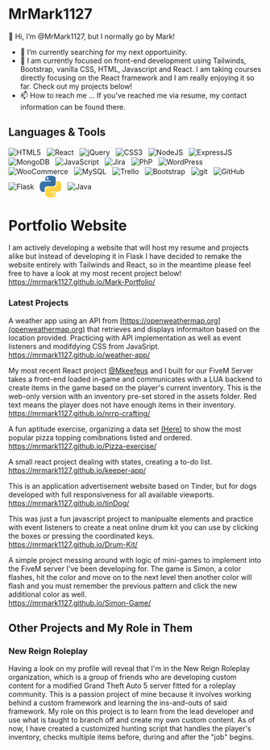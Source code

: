 # MrMark1127
👋 Hi, I’m @MrMark1127, but I normally go by Mark!
- 👀 I’m currently searching for my next opportuinity.
- 🌱 I am currently focused on front-end development using Tailwinds, Bootstrap, vanilla CSS, HTML, Javascript and React. I am taking courses directly focusing on the React framework and I am really enjoying it so far. Check out my projects below!
- 📫 How to reach me ... If you've reached me via resume, my contact information can be found there.

## Languages & Tools
<img align="center" alt="HTML5" width="43px" src="https://cdn.jsdelivr.net/gh/devicons/devicon/icons/html5/html5-plain-wordmark.svg" />&nbsp;&nbsp;</a>
<img align="center" alt="React" width="43px" src="https://cdn.jsdelivr.net/gh/devicons/devicon/icons/react/react-original-wordmark.svg" />&nbsp;&nbsp;</a>
<img align="center" alt="jQuery" width="43px" src="https://cdn.jsdelivr.net/gh/devicons/devicon/icons/jquery/jquery-plain-wordmark.svg" />&nbsp;&nbsp;</a>
<img align="center" alt="CSS3" width="43px" src="https://cdn.jsdelivr.net/gh/devicons/devicon/icons/css3/css3-original-wordmark.svg" />&nbsp;&nbsp;</a>
<img align="center" alt="NodeJS" width="43px" src="https://cdn.jsdelivr.net/gh/devicons/devicon/icons/nodejs/nodejs-plain-wordmark.svg" />&nbsp;&nbsp;</a>
<img align="center" alt="ExpressJS" width="43px" src="https://cdn.jsdelivr.net/gh/devicons/devicon/icons/express/express-original-wordmark.svg" />&nbsp;&nbsp;</a>
<img align="center" alt="MongoDB" width="43px" src="https://cdn.jsdelivr.net/gh/devicons/devicon/icons/mongodb/mongodb-original-wordmark.svg" />&nbsp;&nbsp;</a> 
<img align="center" alt="JavaScript" width="43px" src="https://cdn.jsdelivr.net/gh/devicons/devicon/icons/javascript/javascript-original.svg"/>&nbsp;&nbsp;</a>
<img align="center" alt="Jira" width="43px" src="https://cdn.jsdelivr.net/gh/devicons/devicon/icons/jira/jira-original.svg" />&nbsp;&nbsp;</a>
<img align="center" alt="PhP" width="43px" src="https://cdn.jsdelivr.net/gh/devicons/devicon/icons/php/php-plain.svg" />&nbsp;&nbsp;</a>
<img align="center" alt="WordPress" width="43px" src="https://cdn.jsdelivr.net/gh/devicons/devicon/icons/wordpress/wordpress-plain-wordmark.svg" />&nbsp;&nbsp;</a>
<img align="center" alt="WooCommerce" width="43px" src="https://cdn.jsdelivr.net/gh/devicons/devicon/icons/woocommerce/woocommerce-original.svg" />&nbsp;&nbsp;</a>
<img align="center" alt="MySQL" width="43px" src="https://cdn.jsdelivr.net/gh/devicons/devicon/icons/mysql/mysql-original-wordmark.svg" />&nbsp;&nbsp;</a>
<img align="center" alt="Trello" width="43px" src="https://cdn.jsdelivr.net/gh/devicons/devicon/icons/trello/trello-plain.svg" />&nbsp;&nbsp;</a>
<img align="center" alt="Bootstrap" width="43px" src="https://cdn.jsdelivr.net/gh/devicons/devicon/icons/bootstrap/bootstrap-original.svg" />&nbsp;&nbsp;</a>
<img align="center" alt="git" width="43px" src="https://www.vectorlogo.zone/logos/git-scm/git-scm-icon.svg" />&nbsp;&nbsp;</a>
<img align="center" alt="GitHub" width="43px" src="https://www.iconninja.com/files/604/580/1001/github-development-code-coding-program-programming-icon.svg" />&nbsp;&nbsp;</a>
<img align="center" alt="Flask" width="43px" src="https://cdn.jsdelivr.net/gh/devicons/devicon/icons/flask/flask-original.svg" />&nbsp;&nbsp;</a>
<img align="center" alt="Python" width="43px" src="https://github.com/Aakarsh-B/trying-repos/blob/master/python-5.svg?raw=true"/>&nbsp;&nbsp;</a>
<img align="center" alt="Java" width="43px" src="https://cdn.jsdelivr.net/gh/devicons/devicon/icons/java/java-original-wordmark.svg" />&nbsp;&nbsp;</a>

          

# Portfolio Website
I am actively developing a website that will host my resume and projects alike but instead of developing it in Flask I have decided to remake the website entirely with Tailwinds and React, so in the meantime please feel free to have a look at my most recent project below!  
https://mrmark1127.github.io/Mark-Portfolio/

### Latest Projects
A weather app using an API from [https://openweathermap.org](openweathermap.org) that retrieves and displays informaiton based on the location provided. Practicing with API implementation as well as event listeners and modifdying CSS from JavaSript.  
https://mrmark1127.github.io/weather-app/

My most recent React project [@Mkeefeus](https://github.com/mkeefeus) and I built for our FiveM Server takes a front-end loaded in-game and communicates with a LUA backend to create items in the game based on the player's current inventory. This is the web-only version with an inventory pre-set stored in the assets folder. Red text means the player does not have enough items in their inventory.  
https://mrmark1127.github.io/nrrp-crafting/

A fun aptitude exercise, organizing a data set [(Here)](https://mrmark1127.github.io/Pizza-exercise/orders.json) to show the most popular pizza topping comibnations listed and ordered.  
https://mrmark1127.github.io/Pizza-exercise/

A small react project dealing with states, creating a to-do list.  
https://mrmark1127.github.io/keeper-app/

This is an application advertisement website based on Tinder, but for dogs developed with full responsiveness for all available viewports.  
https://mrmark1127.github.io/tinDog/

This was just a fun javascript project to manipualte elements and practice with event listeners to create a neat online drum kit you can use by clicking the boxes or pressing the coordinated keys.  
https://mrmark1127.github.io/Drum-Kit/

A simple project messing around with logic of mini-games to implement into the FiveM server I've been developing for. The game is Simon, a color flashes, hit the color and move on to the next level then another color will flash and you must remember the previous pattern and click the new additional color as well.  
https://mrmark1127.github.io/Simon-Game/

## Other Projects and My Role in Them
### New Reign Roleplay
Having a look on my profile will reveal that I'm in the New Reign Roleplay organization, which is a group of friends who are developing custom content for a modified Grand Theft Auto 5 server fitted for a roleplay community. This is a passion project of mine because it involves working behind a custom framework and learning the ins-and-outs of said framework. My role on this project is to learn from the lead developer and use what is taught to branch off and create my own custom content. As of now, I have created a customized hunting script that handles the player's inventory, checks multiple items before, during and after the "job" begins.
<!---
## GitHub Activity
<a><img height="137px" src="https://github-readme-stats.vercel.app/api?username=mrmark1127&hide_title=true&hide_border=true&show_icons=true&include_all_commits=true&count_private=true&line_height=21&text_color=000&icon_color=000&theme=default" /><!-- wi*quL3fcV -->
<!---<img height="137px" src="https://github-readme-stats.vercel.app/api/top-langs/?username=mrmark1127&hide=html&hide_title=true&hide_border=true&layout=compact&langs_count=10&text_color=000&icon_color=fff&theme=default" /></a>--->
<!---
MrMark1127/MrMark1127 is a ✨ special ✨ repository because its `README.md` (this file) appears on your GitHub profile.
You can click the Preview link to take a look at your changes.
--->
